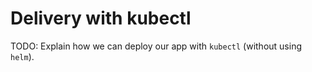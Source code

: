 # Delivery with kubectl

TODO: Explain how we can deploy our app with `kubectl` (without using `helm`).
